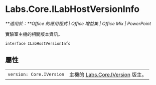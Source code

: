 
# Labs.Core.ILabHostVersionInfo

 _**適用於︰**Office 的應用程式 | Office 增益集 | Office Mix | PowerPoint_

實驗室主機的相關版本資訊。

```
interface ILabHostVersionInfo
```


## 屬性


|||
|:-----|:-----|
| `version: Core.IVersion`|主機的 [Labs.Core.IVersion](../../reference/office-mix/labs.core.iversion.md) 版主。|
